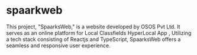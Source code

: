 # spaarkweb
This project, "SpaarksWeb," is a website developed by OSOS Pvt Ltd. It serves as an online platform for Local Classfields HyperLocal App , Utilizing a tech stack consisting of Reactjs and TypeScript, SpaarksWeb offers a seamless and responsive user experience.
